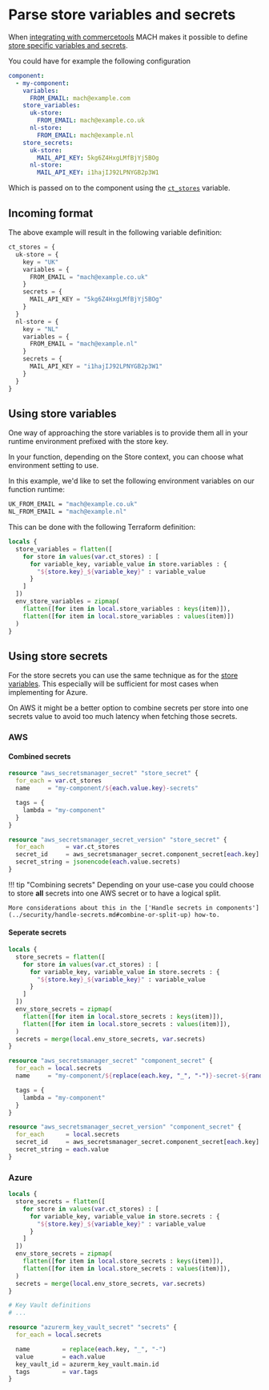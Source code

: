 # Parse store variables and secrets

When [integrating with commercetools](../../topics/integrations/commercetools.md) MACH makes it possible to define [store specific variables and secrets](../../topics/integrations/commercetools.md).

You could have for example the following configuration

```yaml
component:
  - my-component:
    variables:
      FROM_EMAIL: mach@example.com
    store_variables:
      uk-store:
        FROM_EMAIL: mach@example.co.uk
      nl-store:
        FROM_EMAIL: mach@example.nl
    store_secrets:
      uk-store:
        MAIL_API_KEY: 5kg6Z4HxgLMfBjYj5BOg
      nl-store:
        MAIL_API_KEY: i1hajIJ92LPNYGB2p3W1
```

Which is passed on to the component using the [`ct_stores`](../../reference/components/structure.md#commercetools) variable.

## Incoming format

The above example will result in the following variable definition:

```terraform
ct_stores = {
  uk-store = {
    key = "UK"
    variables = {
      FROM_EMAIL = "mach@example.co.uk"
    }
    secrets = {
      MAIL_API_KEY = "5kg6Z4HxgLMfBjYj5BOg"
    }
  }
  nl-store = {
    key = "NL"
    variables = {
      FROM_EMAIL = "mach@example.nl"
    }
    secrets = {
      MAIL_API_KEY = "i1hajIJ92LPNYGB2p3W1"
    }
  }
}
```

## Using store variables

One way of approaching the store variables is to provide them all in your runtime environment prefixed with the store key.

In your function, depending on the Store context, you can choose what environment setting to use.

In this example, we'd like to set the following environment variables on our function runtime:

```bash
UK_FROM_EMAIL = "mach@example.co.uk"
NL_FROM_EMAIL = "mach@example.nl"
```

This can be done with the following Terraform definition:

```terraform
locals {
  store_variables = flatten([
    for store in values(var.ct_stores) : [
      for variable_key, variable_value in store.variables : {
        "${store.key}_${variable_key}" : variable_value
      }
    ]
  ])
  env_store_variables = zipmap(
    flatten([for item in local.store_variables : keys(item)]),
    flatten([for item in local.store_variables : values(item)])
  )
}
```

## Using store secrets

For the store secrets you can use the same technique as for the [store variables](#using-store-variables). This especially will be sufficient for most cases when implementing for Azure.

On AWS it might be a better option to combine secrets per store into one secrets value to avoid too much latency when fetching those secrets.

### AWS

#### Combined secrets
```terraform
resource "aws_secretsmanager_secret" "store_secret" {
  for_each = var.ct_stores
  name     = "my-component/${each.value.key}-secrets"

  tags = {
    lambda = "my-component"
  }
}

resource "aws_secretsmanager_secret_version" "store_secret" {
  for_each      = var.ct_stores
  secret_id     = aws_secretsmanager_secret.component_secret[each.key].id
  secret_string = jsonencode(each.value.secrets)
}
```

!!! tip "Combining secrets"
    Depending on your use-case you could choose to store **all** secrets into one AWS secret or to have a logical split.

    More considerations about this in the ['Handle secrets in components'](../security/handle-secrets.md#combine-or-split-up) how-to.

#### Seperate secrets
```terraform
locals {
  store_secrets = flatten([
    for store in values(var.ct_stores) : [
      for variable_key, variable_value in store.secrets : {
        "${store.key}_${variable_key}" : variable_value
      }
    ]
  ])
  env_store_secrets = zipmap(
    flatten([for item in local.store_secrets : keys(item)]),
    flatten([for item in local.store_secrets : values(item)]),
  )
  secrets = merge(local.env_store_secrets, var.secrets)
}

resource "aws_secretsmanager_secret" "component_secret" {
  for_each = local.secrets
  name     = "my-component/${replace(each.key, "_", "-")}-secret-${random_id.main.hex}"

  tags = {
    lambda = "my-component"
  }
}

resource "aws_secretsmanager_secret_version" "component_secret" {
  for_each      = local.secrets
  secret_id     = aws_secretsmanager_secret.component_secret[each.key].id
  secret_string = each.value
}
```

### Azure

```terraform
locals {
  store_secrets = flatten([
    for store in values(var.ct_stores) : [
      for variable_key, variable_value in store.secrets : {
        "${store.key}_${variable_key}" : variable_value
      }
    ]
  ])
  env_store_secrets = zipmap(
    flatten([for item in local.store_secrets : keys(item)]),
    flatten([for item in local.store_secrets : values(item)]),
  )
  secrets = merge(local.env_store_secrets, var.secrets)
}

# Key Vault definitions
# ...

resource "azurerm_key_vault_secret" "secrets" {
  for_each = local.secrets

  name         = replace(each.key, "_", "-")
  value        = each.value
  key_vault_id = azurerm_key_vault.main.id
  tags         = var.tags
}
```
